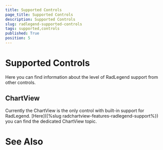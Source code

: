 ```yaml
---
title: Supported Controls
page_title: Supported Controls
description: Supported Controls
slug: radlegend-supported-controls
tags: supported,controls
published: True
position: 5
---
```


# Supported Controls



Here you can find information about the level of RadLegend support from other controls.
      

## ChartView

Currently the ChartView is the only control with built-in support for RadLegend.
          [Here]({%slug radchartview-features-radlegend-support%}) you can find the dedicated ChartView topic.
        

# See Also

